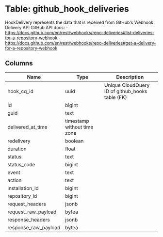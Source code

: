 
# Table: github_hook_deliveries
HookDelivery represents the data that is received from GitHub's Webhook Delivery API  GitHub API docs: - https://docs.github.com/en/rest/webhooks/repo-deliveries#list-deliveries-for-a-repository-webhook - https://docs.github.com/en/rest/webhooks/repo-deliveries#get-a-delivery-for-a-repository-webhook
## Columns
| Name        | Type           | Description  |
| ------------- | ------------- | -----  |
|hook_cq_id|uuid|Unique CloudQuery ID of github_hooks table (FK)|
|id|bigint||
|guid|text||
|delivered_at_time|timestamp without time zone||
|redelivery|boolean||
|duration|float||
|status|text||
|status_code|bigint||
|event|text||
|action|text||
|installation_id|bigint||
|repository_id|bigint||
|request_headers|jsonb||
|request_raw_payload|bytea||
|response_headers|jsonb||
|response_raw_payload|bytea||
